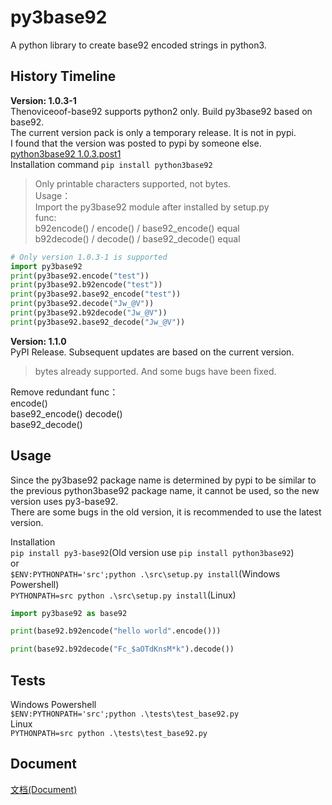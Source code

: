 # py3base92

A python library to create base92 encoded strings in python3.

## History Timeline
**Version: 1.0.3-1**  
Thenoviceoof-base92 supports python2 only. Build py3base92 based on base92.  
The current version pack is only a temporary release. It is not in pypi.   
I found that the version was posted to pypi by someone else. [python3base92 1.0.3.post1](https://pypi.org/project/python3base92/)  
Installation command `pip install python3base92`  
> Only printable characters supported, not bytes.  
> Usage：  
> Import the py3base92 module after installed by setup.py   
func:  
b92encode() / encode() / base92_encode()  equal  
b92decode() / decode() / base92_decode()  equal  
```python
# Only version 1.0.3-1 is supported  
import py3base92
print(py3base92.encode("test"))
print(py3base92.b92encode("test"))
print(py3base92.base92_encode("test"))
print(py3base92.decode("Jw_@V"))
print(py3base92.b92decode("Jw_@V"))
print(py3base92.base92_decode("Jw_@V"))
```


**Version: 1.1.0**  
PyPI Release. Subsequent updates are based on the current version.      
> bytes already supported. And some bugs have been fixed.   

Remove redundant func：  
encode()  
base92_encode()
decode()  
base92_decode()  



## Usage  
Since the py3base92 package name is determined by pypi to be similar to the previous python3base92 package name, it cannot be used, so the new version uses py3-base92.  
There are some bugs in the old version, it is recommended to use the latest version.  

Installation  
`pip install py3-base92`(Old version use `pip install python3base92`)  
or  
`$ENV:PYTHONPATH='src';python .\src\setup.py install`(Windows Powershell)  
`PYTHONPATH=src python .\src\setup.py install`(Linux)  

```python
import py3base92 as base92

print(base92.b92encode("hello world".encode()))

print(base92.b92decode("Fc_$aOTdKnsM*k").decode())
```



## Tests
Windows Powershell  
`$ENV:PYTHONPATH='src';python .\tests\test_base92.py`  
Linux  
`PYTHONPATH=src python .\tests\test_base92.py`  


## Document
[文档(Document)](https://github.com/Gu-f/py3base92/wiki/%E4%BD%BF%E7%94%A8%E6%96%87%E6%A1%A3(Document))  
